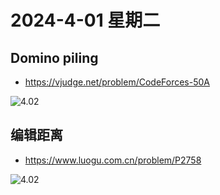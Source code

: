 # 2024-4-01 星期二

##  Domino piling

- https://vjudge.net/problem/CodeForces-50A

![4.02](https://img2.imgtp.com/2024/04/02/1ivWeVBA.png)

##   编辑距离

- https://www.luogu.com.cn/problem/P2758

![4.02](https://img2.imgtp.com/2024/04/02/OTVPw8K5.png)